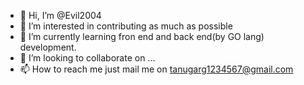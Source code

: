 - 👋 Hi, I’m @Evil2004
- 👀 I’m interested in contributing as much as possible
- 🌱 I’m currently learning fron end and back end(by GO lang) development.
- 💞️ I’m looking to collaborate on ...
- 📫 How to reach me just mail me on tanugarg1234567@gmail.com

<!---
Evil2004/Evil2004 is a ✨ special ✨ repository because its `README.md` (this file) appears on your GitHub profile.
You can click the Preview link to take a look at your changes.
--->
